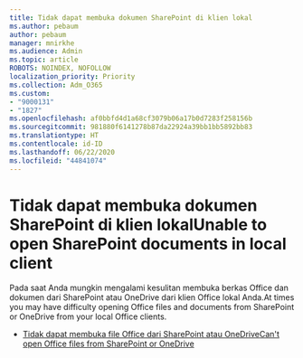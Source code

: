 ```yaml
---
title: Tidak dapat membuka dokumen SharePoint di klien lokal
ms.author: pebaum
author: pebaum
manager: mnirkhe
ms.audience: Admin
ms.topic: article
ROBOTS: NOINDEX, NOFOLLOW
localization_priority: Priority
ms.collection: Adm_O365
ms.custom:
- "9000131"
- "1827"
ms.openlocfilehash: af0bbfd4d1a68cf3079b06a17b0d7283f258156b
ms.sourcegitcommit: 981880f6141278b87da22924a39bb1bb5892bb83
ms.translationtype: HT
ms.contentlocale: id-ID
ms.lasthandoff: 06/22/2020
ms.locfileid: "44841074"
---
```

# <a name="unable-to-open-sharepoint-documents-in-local-client"></a><span data-ttu-id="70f0c-102">Tidak dapat membuka dokumen SharePoint di klien lokal</span><span class="sxs-lookup"><span data-stu-id="70f0c-102">Unable to open SharePoint documents in local client</span></span>

<span data-ttu-id="70f0c-103">Pada saat Anda mungkin mengalami kesulitan membuka berkas Office dan dokumen dari SharePoint atau OneDrive dari klien Office lokal Anda.</span><span class="sxs-lookup"><span data-stu-id="70f0c-103">At times you may have difficulty opening Office files and documents from SharePoint or OneDrive from your local Office clients.</span></span>

- [<span data-ttu-id="70f0c-104">Tidak dapat membuka file Office dari SharePoint atau OneDrive</span><span class="sxs-lookup"><span data-stu-id="70f0c-104">Can't open Office files from SharePoint or OneDrive</span></span>](https://docs.microsoft.com/sharepoint/troubleshoot/administration/cant-open-office-files)
